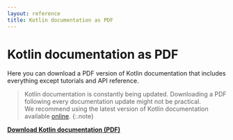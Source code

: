 ```yaml
---
layout: reference
title: Kotlin documentation as PDF
---
```


# Kotlin documentation as PDF

Here you can download a PDF version of Kotlin documentation that includes everything except tutorials and API reference.

> Kotlin documentation is constantly being updated. Downloading a PDF following every documentation update might not be practical.  
> We recommend using the latest version of Kotlin documentation available [online](/docs/reference/index.html).
{:.note}

**[Download Kotlin documentation (PDF)](/docs/kotlin-docs.pdf)**
